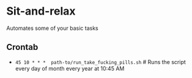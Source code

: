 # Sit-and-relax
Automates some of your basic tasks

## Crontab
  * `45 10 * * *  path-to/run_take_fucking_pills.sh`   # Runs the script every day of month every year at 10:45 AM
